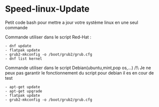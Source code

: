 # Speed-linux-Update
Petit code bash pour mettre a jour votre système linux en une seul commande

  Commande utiliser dans le script Red-Hat :
    
    
    
    
    
    - dnf update
    - flatpak update
    - grub2-mkconfig -o /boot/grub2/grub.cfg
    - dnf list kernel
  

  Commande utiliser dans le script Debian(ubuntu,mint,pop os,...)
  /!\ Je ne peux pas garantir le fonctionnement du script pour debian il es en cour de test





    - apt-get update
    - apt-get upgrade
    - flatpak update
    - grub2-mkconfig -o /boot/grub2/grub.cfg
